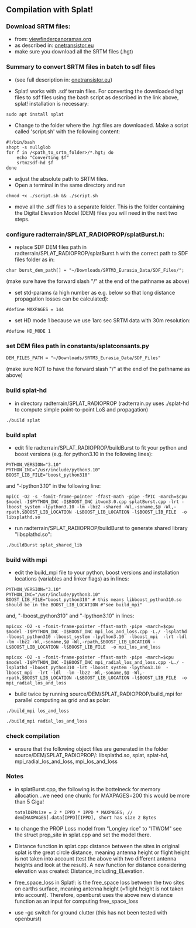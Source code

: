 # 
## Compilation with Splat!

### Download SRTM files:
* from: [viewfinderpanoramas.org](http://www.viewfinderpanoramas.org/Coverage%20map%20viewfinderpanoramas_org3.htm)
* as described in: [onetransistor.eu](https://www.onetransistor.eu/2016/07/splat-rf-compile-setup.html)
* make sure you download all the SRTM files (.hgt)

### Summary to convert SRTM files in batch to sdf files
* (see full description in: [onetransistor.eu](https://www.onetransistor.eu/2016/07/splat-rf-compile-setup.html))

* Splat! works with .sdf terrain files. For converting the downloaded hgt files to sdf files using the bash script as described in the link above, splat! installation is necessary:
```
sudo apt install splat
```
* Change to the folder where the .hgt files are downloaded. Make a script called 'script.sh' with the following content:
```
#!/bin/bash  
shopt -s nullglob  
for f in /<path_to_srtm_folder>/*.hgt; do  
    echo "Converting $f"  
    srtm2sdf-hd $f 
done  
```
* adjust the absolute path to SRTM files. 
* Open a terminal in the same directory and run 
```
chmod +x ./script.sh && ./script.sh
```
* move all the .sdf files to a separate folder. This is the folder containing the Digital Elevation Model (DEM) files you will need in the next two steps.  


### configure radterrain/SPLAT_RADIOPROP/splatBurst.h:
 
* replace SDF DEM files path in radterrain/SPLAT_RADIOPROP/splatBurst.h with the correct path to SDF files folder as in:
```
char burst_dem_path[] = "~/Downloads/SRTM3_Eurasia_Data/SDF_Files/";
```
(make sure have the forward slash "/" at the end of the pathname as above)

* set std-params (a high number as e.g. below so that long distance propagation losses can be calculated):
 
```
#define MAXPAGES = 144 
```
* set HD mode 1 because we use 1arc sec SRTM data with 30m resolution:

```
#define HD_MODE 1
```
   
### set DEM files path in constants/splatconsants.py
```
DEM_FILES_PATH = "~/Downloads/SRTM3_Eurasia_Data/SDF_Files" 
```
(make sure NOT to have the forward slash "/" at the end of the pathname as above)

### build splat-hd 
* in directory radterrain/SPLAT_RADIOPROP (radterrain.py uses ./splat-hd to compute simple point-to-point LoS and propagation)
```
./build splat
```

### build splat 
* edit file radterrain/SPLAT_RADIOPROP/buildBurst to fit your python and boost versions (e.g. for python3.10 in the following lines):
```
PYTHON_VERSION="3.10" 
PYTHON_INC="/usr/include/python3.10" 
BOOST_LIB_FILE="boost_python310"
```
and "-lpython3.10" in the following line:

```
mpiCC -O2 -s -fomit-frame-pointer -ffast-math -pipe -fPIC -march=$cpu $model -I$PYTHON_INC -I$BOOST_INC itwom3.0.cpp splatBurst.cpp -lrt -lboost_system -lpython3.10 -lm -lbz2 -shared -Wl,-soname,$@ -Wl,-rpath,$BOOST_LIB_LOCATION -L$BOOST_LIB_LOCATION -l$BOOST_LIB_FILE  -o libsplathd.so
```   
* run radterrain/SPLAT_RADIOPROP/buildBurst to generate shared library "libsplathd.so":
```
./buildBurst splat_shared_lib
```

### build with mpi 
* edit the build_mpi file to your python, boost versions and installation locations (variables and linker flags) as in lines:
```
PYTHON_VERSION="3.10" 
PYTHON_INC="/usr/include/python3.10" 
BOOST_LIB_FILE="boost_python310" # this means libboost_python310.so should be in the BOOST_LIB_LOCATION #"see build_mpi" 
```
and,  "-lboost_python310" and "-lpython3.10" in lines:
```
mpicxx -O2 -s -fomit-frame-pointer -ffast-math -pipe -march=$cpu $model -I$PYTHON_INC -I$BOOST_INC mpi_los_and_loss.cpp -L./ -lsplathd -lboost_python310 -lboost_system -lpython3.10  -lboost_mpi  -lrt -ldl  -lm -lbz2 -Wl,-soname,$@ -Wl,-rpath,$BOOST_LIB_LOCATION -L$BOOST_LIB_LOCATION -l$BOOST_LIB_FILE  -o mpi_los_and_loss

mpicxx -O2 -s -fomit-frame-pointer -ffast-math -pipe -march=$cpu $model -I$PYTHON_INC -I$BOOST_INC mpi_radial_los_and_loss.cpp -L./ -lsplathd -lboost_python310 -lrt -lboost_system -lpython3.10  -lboost_mpi  -lrt -ldl  -lm -lbz2 -Wl,-soname,$@ -Wl,-rpath,$BOOST_LIB_LOCATION -L$BOOST_LIB_LOCATION -l$BOOST_LIB_FILE  -o mpi_radial_los_and_loss
```

* build twice by running source/DEM/SPLAT_RADIOPROP/build_mpi for parallel computing as grid and as polar: 
```
./build_mpi los_and_loss
```
```
./build_mpi radial_los_and_loss
```

### check compilation
* ensure that the following object files are generated in the folder source/DEM/SPLAT_RADIOPROP/: libsplathd.so, splat, splat-hd, mpi_radial_los_and_loss, mpi_los_and_loss
    
### Notes

* in splatBurst.cpp, the following is the bottelneck for memory allocation...we need one chunk: for MAXPAGES=200 this would be more than 5 Giga!
    ```
    totalDEMsize = 2 * IPPD * IPPD * MAXPAGES; // dem[MAXPAGES].data[IPPD][IPPD], short has size 2 Bytes
    ```

* to change the PROP Loss model from "Longley rice" to "ITWOM" see the struct prop_site in splat.cpp and set the model there.

* Distance function in splat.cpp: distance between the sites in original splat is the great circle distance, meaning antenna height or flight height is not taken into account (test the above with two different antenna heights and look at the result). A new function for distance considering elevation was created: Distance_including_ELevation.

* free_space_loss in Splat!: is the free_space loss between the two sites on earths surface, meaning antenna height (=flight height is not taken into account). Therefore, openburst uses the above new distance function as an input for computing free_space_loss

* use -gc switch for ground clutter (this has not been tested with openburst)




